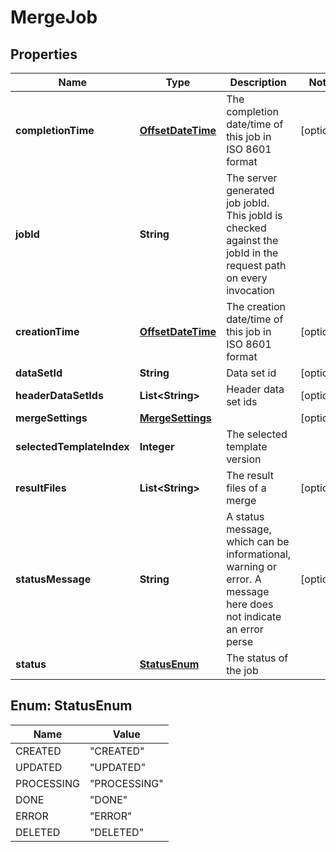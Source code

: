 
# MergeJob

## Properties
Name | Type | Description | Notes
------------ | ------------- | ------------- | -------------
**completionTime** | [**OffsetDateTime**](OffsetDateTime.md) | The completion date/time of this job in ISO 8601 format |  [optional]
**jobId** | **String** | The server generated job jobId. This jobId is checked against the jobId in the request path on every invocation | 
**creationTime** | [**OffsetDateTime**](OffsetDateTime.md) | The creation date/time of this job in ISO 8601 format |  [optional]
**dataSetId** | **String** | Data set id |  [optional]
**headerDataSetIds** | **List&lt;String&gt;** | Header data set ids |  [optional]
**mergeSettings** | [**MergeSettings**](MergeSettings.md) |  |  [optional]
**selectedTemplateIndex** | **Integer** | The selected template version | 
**resultFiles** | **List&lt;String&gt;** | The result files of a merge |  [optional]
**statusMessage** | **String** | A status message, which can be informational, warning or error. A message here does not indicate an error perse |  [optional]
**status** | [**StatusEnum**](#StatusEnum) | The status of the job | 


<a name="StatusEnum"></a>
## Enum: StatusEnum
Name | Value
---- | -----
CREATED | &quot;CREATED&quot;
UPDATED | &quot;UPDATED&quot;
PROCESSING | &quot;PROCESSING&quot;
DONE | &quot;DONE&quot;
ERROR | &quot;ERROR&quot;
DELETED | &quot;DELETED&quot;



